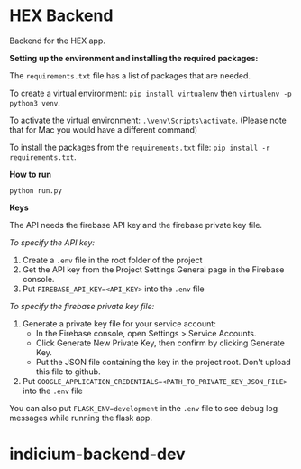 # HEX Backend

Backend for the HEX app.

**Setting up the environment and installing the required packages:**

The `requirements.txt` file has a list of packages that are needed.

To create a virtual environment: `pip install virtualenv` then `virtualenv -p python3 venv`.

To activate the virtual environment: `.\venv\Scripts\activate`. (Please note that for Mac you would have a different command)

To install the packages from the `requirements.txt` file: `pip install -r requirements.txt`.

**How to run**

`python run.py`

**Keys**

The API needs the firebase API key and the firebase private key file.

*To specify the API key:*

1. Create a `.env` file in the root folder of the project
2. Get the API key from the Project Settings General page in the Firebase console.
3. Put `FIREBASE_API_KEY=<API_KEY>` into the `.env` file

*To specify the firebase private key file:*
1. Generate a private key file for your service account:
    - In the Firebase console, open Settings > Service Accounts.
    - Click Generate New Private Key, then confirm by clicking Generate Key.
    - Put the JSON file containing the key in the project root. Don't upload this file to github.
2. Put `GOOGLE_APPLICATION_CREDENTIALS=<PATH_TO_PRIVATE_KEY_JSON_FILE>` into the `.env` file

You can also put `FLASK_ENV=development` in the `.env` file to see debug log messages while running the flask app.

# indicium-backend-dev
